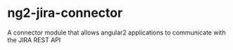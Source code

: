 # ng2-jira-connector
A connector module that allows angular2 applications to communicate with the JIRA REST API
